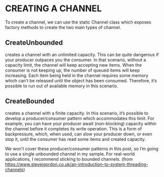 ﻿
# CREATING A CHANNEL

To create a channel, we can use the static Channel class which exposes factory methods to create the two main types of channel. 

## CreateUnbounded<T> 
creates a channel with an unlimited capacity. This can be quite dangerous if your producer outpaces you the consumer. In that scenario, without a capacity limit, the channel will keep accepting new items. When the consumer is not keeping up, the number of queued items will keep increasing. Each item being held in the channel requires some memory which can’t be released until the object has been consumed. Therefore, it’s possible to run out of available memory in this scenario.

## CreateBounded<T> 
creates a channel with a finite capacity. In this scenario, it’s possible to develop a producer/consumer pattern which accommodates this limit. For example, you can have your producer await (non-blocking) capacity within the channel before it completes its write operation. This is a form of backpressure, which, when used, can slow your producer down, or even stop it, until the consumer has read some items and created capacity.

We won’t cover these producer/consumer patterns in this post, so I’m going to use a single unbounded channel in my sample. For real-world applications, I recommend sticking to bounded channels. (from https://www.stevejgordon.co.uk/an-introduction-to-system-threading-channels)